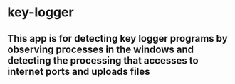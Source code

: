 # key-logger
## This app is for detecting key logger programs by observing processes in the windows and detecting the processing that accesses to internet ports and uploads files
